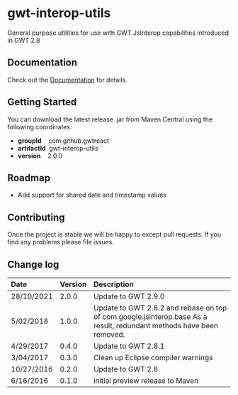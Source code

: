 # gwt-interop-utils
General purpose utilities for use with GWT JsInterop capabilities introduced in GWT 2.8

## Documentation

Check out the [Documentation](https://github.com/GWTReact/gwt-interop-utils/blob/master/DOCUMENTATION.md) for details.

## Getting Started

You can download the latest release .jar from Maven Central using the following coordinates:

* **groupId**&nbsp;&nbsp;&nbsp; com.github.gwtreact
* **artifactId**&nbsp;&nbsp;gwt-interop-utils
* **version**&nbsp;&nbsp;&nbsp;  2.0.0

## Roadmap

* Add support for shared date and timestamp values

## Contributing

Once the project is stable we will be happy to except pull requests. If you find any problems please file issues.

## Change log

| Date | Version | Description |
| :---     | :---  | :---  |
| 28/10/2021 | 2.0.0 | Update to GWT 2.9.0   |
| 5/02/2018 | 1.0.0 | Update to GWT 2.8.2 and rebase on top of com.google.jsinterop.base As a result, redundant methods have been removed.   |
| 4/29/2017 | 0.4.0 | Update to GWT 2.8.1   |
| 3/04/2017 | 0.3.0 | Clean up Eclipse compiler warnings   |
| 10/27/2016 | 0.2.0 | Update to GWT 2.8   |
| 6/16/2016 | 0.1.0 | initial preview release to Maven   |
